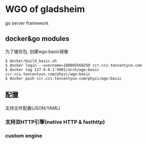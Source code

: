 # WGO of gladsheim
go server framework

## docker&go modules

为了缓存包, 创建wgo:basic镜像

```shell
$ docker/build_basic.sh
$ docker login --username=100005560250 ccr.ccs.tencentyun.com
$ docker tag 127.0.0.1:5001/arch/wgo:basic ccr.ccs.tencentyun.com/phyzi/wgo:basic
$ docker push ccr.ccs.tencentyun.com/phyzi/wgo:basic
```


## 配置

支持文件配置(JSON/YAML)


### 支持双HTTP引擎(native HTTP & fasthttp)


### custom engine
